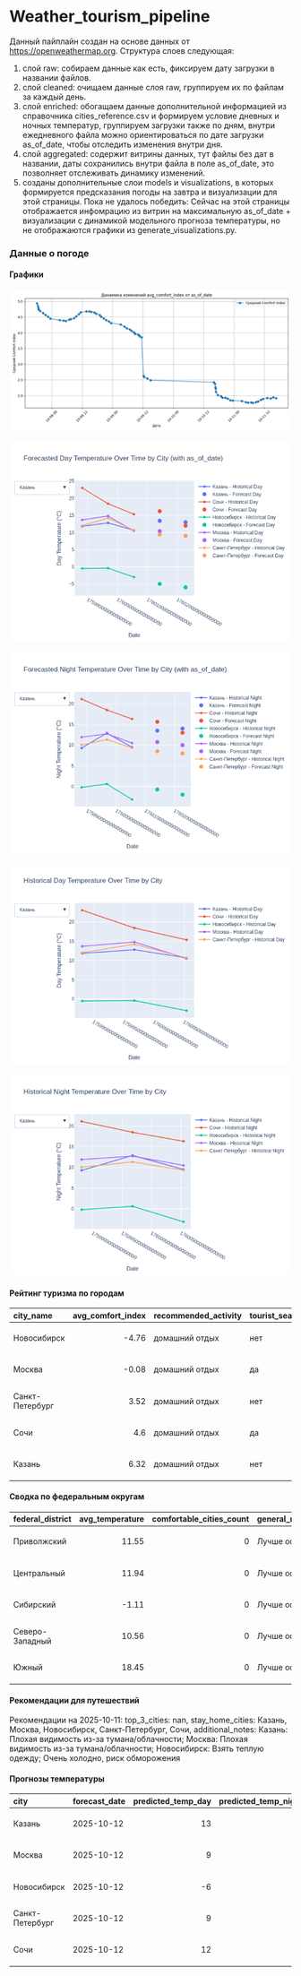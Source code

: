 # Weather_tourism_pipeline
Данный пайплайн создан на основе данных от https://openweathermap.org.
Структура слоев следующая:
  1) слой raw: 
  собираем данные как есть, фиксируем дату загрузки в названии файлов.
  2) слой cleaned:
  очищаем данные слоя raw, группируем их по файлам за каждый день.
  3) слой enriched:
  обогащаем данные дополнительной информацией из справочника cities_reference.csv и формируем условие дневных и ночных температур,
  группируем загрузки также по дням, внутри ежедневного файла можно ориентироваться по дате загрузки as_of_date, чтобы отследить изменения внутри дня.
  4) слой aggregated:
   содержит витрины данных, тут файлы без дат в названии, даты сохранились внутри файла в поле as_of_date, это позволняет отслеживать динамику изменений.
  6) созданы дополнительные слои models и visualizations, в которых формируется предсказания погоды на завтра и визуализации для этой страницы.
  Пока не удалось победить: Сейчас на этой страницы отображается инфомрацию из витрин на максимальную as_of_date + визуализации с динамикой модельного прогноза температуры, 
  но не отображаются графики из generate_visualizations.py.
<!-- WEATHER DATA START -->
### Данные о погоде

#### Графики
![Comfort Index Trend](data/visualizations/comfort_index_trend.png)

![Forecasted Day Temperature](data/visualizations/forecasted_day_temperature.png)

![Forecasted Night Temperature](data/visualizations/forecasted_night_temperature.png)

![Historical Day Temperature](data/visualizations/historical_day_temperature.png)

![Historical Night Temperature](data/visualizations/historical_night_temperature.png)

#### Рейтинг туризма по городам
| city_name       |   avg_comfort_index | recommended_activity   | tourist_season_match   | tourism_season   | tour_recommendation       | as_of_date          |
|:----------------|--------------------:|:-----------------------|:-----------------------|:-----------------|:--------------------------|:--------------------|
| Новосибирск     |               -4.76 | домашний отдых         | нет                    | Июнь-Август      | домашний отдых вне сезона | 2025-10-11 16:38:00 |
| Москва          |               -0.08 | домашний отдых         | да                     | Круглогодично    | домашний отдых в сезон    | 2025-10-11 16:38:00 |
| Санкт-Петербург |                3.52 | домашний отдых         | нет                    | Май-Сентябрь     | домашний отдых вне сезона | 2025-10-11 16:38:00 |
| Сочи            |                4.6  | домашний отдых         | да                     | Май-Октябрь      | домашний отдых в сезон    | 2025-10-11 16:38:00 |
| Казань          |                6.32 | домашний отдых         | нет                    | Май-Сентябрь     | домашний отдых вне сезона | 2025-10-11 16:38:00 |

#### Сводка по федеральным округам
| federal_district   |   avg_temperature |   comfortable_cities_count | general_recommendation   | as_of_date          |
|:-------------------|------------------:|---------------------------:|:-------------------------|:--------------------|
| Приволжский        |             11.55 |                          0 | Лучше остаться дома      | 2025-10-11 16:38:00 |
| Центральный        |             11.94 |                          0 | Лучше остаться дома      | 2025-10-11 16:38:00 |
| Сибирский          |             -1.11 |                          0 | Лучше остаться дома      | 2025-10-11 16:38:00 |
| Северо-Западный    |             10.56 |                          0 | Лучше остаться дома      | 2025-10-11 16:38:00 |
| Южный              |             18.45 |                          0 | Лучше остаться дома      | 2025-10-11 16:38:00 |

#### Рекомендации для путешествий
Рекомендации на 2025-10-11: top_3_cities: nan, stay_home_cities: Казань, Москва, Новосибирск, Санкт-Петербург, Сочи, additional_notes: Казань: Плохая видимость из-за тумана/облачности; Москва: Плохая видимость из-за тумана/облачности; Новосибирск: Взять теплую одежду; Очень холодно, риск обморожения

#### Прогнозы температуры
| city            | forecast_date   |   predicted_temp_day |   predicted_temp_night | model_type       | as_of_date          |
|:----------------|:----------------|---------------------:|-----------------------:|:-----------------|:--------------------|
| Казань          | 2025-10-12      |                   13 |                     14 | LinearRegression | 2025-10-11 16:38:14 |
| Москва          | 2025-10-12      |                    9 |                     10 | LinearRegression | 2025-10-11 16:38:14 |
| Новосибирск     | 2025-10-12      |                   -6 |                     -2 | LinearRegression | 2025-10-11 16:38:14 |
| Санкт-Петербург | 2025-10-12      |                    9 |                      8 | LinearRegression | 2025-10-11 16:38:14 |
| Сочи            | 2025-10-12      |                   12 |                     13 | LinearRegression | 2025-10-11 16:38:14 |


<!-- WEATHER DATA END -->
